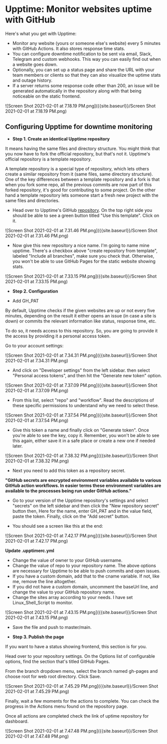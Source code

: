 # **Upptime: Monitor websites uptime with GitHub**

Here's what you get with Upptime:

- Monitor any website (yours or someone else's website) every 5 minutes with GitHub Actions. It also stores response time stats.
- You can configure downtime notification to be sent via email, Slack, Telegram and custom webhooks. This way you can easily find out when a website goes down.
- Optionally, you can set up a status page and share the URL with your team members or clients so that they can also visualize the uptime stats and outage history.
- If a server returns some response code other than 200, an issue will be generated automatically in the repository along with that being noticeable on the static frontend.

![Screen Shot 2021-02-01 at 7.18.19 PM.png]({{site.baseurl}}/Screen Shot 2021-02-01 at 7.18.19 PM.png)

## **Configuring Upptime for downtime monitoring**

- **Step 1. Create an identical Upptime repository**

It means having the same files and directory structure. You might think that you now have to fork the official repository, but that's not it. Upptime's official repository is a template repository.

A template repository is a special type of repository, which lets others create a similar 	repository from it (same files, same directory structure). One of the key differences between a template repository and a fork is that when you fork some repo, all the previous commits are now part of this forked repository, it's good for contributing to some project. On the other hand a template repository lets someone start a fresh new project with the same files and directories.

- Head over to Upptime's GitHub [repository](https://github.com/upptime/upptime). On the top right side you should be able to see a green button titled "Use this template". Click on it.

![Screen Shot 2021-02-01 at 7.31.46 PM.png]({{site.baseurl}}/Screen Shot 2021-02-01 at 7.31.46 PM.png)


- Now give this new repository a nice name. I'm going to name mine upptime. There's a checkbox above "create repository from template", labeled "Include all branches", make sure you check that. Otherwise, you won't be able to use GitHub Pages for the static website showing stats.

![Screen Shot 2021-02-01 at 7.33.15 PM.png]({{site.baseurl}}/Screen Shot 2021-02-01 at 7.33.15 PM.png)


- **Step 2. Configuration**

- Add GH_PAT

By default, Upptime checks if the given websites are up or not every five minutes, depending on the result it either opens an issue (in case a site is down) or commits the relevant information like status, response time, etc.

To do so, it needs access to this repository. So, you are going to provide it the access by providing it a personal access token.

Go to your account settings:

![Screen Shot 2021-02-01 at 7.34.31 PM.png]({{site.baseurl}}/Screen Shot 2021-02-01 at 7.34.31 PM.png)


- And click on "Developer settings" from the left sidebar. then select "Personal access tokens", and then hit the "Generate new token" option.

![Screen Shot 2021-02-01 at 7.37.09 PM.png]({{site.baseurl}}/Screen Shot 2021-02-01 at 7.37.09 PM.png)


- From this list, select "repo" and "workflow". Read the descriptions of these specific permissions to understand why we need to select these.


![Screen Shot 2021-02-01 at 7.37.54 PM.png]({{site.baseurl}}/Screen Shot 2021-02-01 at 7.37.54 PM.png)


- Give this token a name and finally click on "Generate token". Once you're able to see the key, copy it. Remember, you won't be able to see this again, either save it in a safe place or create a new one if needed later.

![Screen Shot 2021-02-01 at 7.38.32 PM.png]({{site.baseurl}}/Screen Shot 2021-02-01 at 7.38.32 PM.png)


- Next you need to add this token as a repository secret.

**"GitHub secrets are encrypted environment variables available to various GitHub action workflows. In easier terms these environment variables are available to the processes being run under GitHub actions."**

- Go to your version of the Upptime repository's settings and select "secrets" on the left sidebar and then click the "New repository secret" button then, Here for the name, enter GH_PAT and in the value field, paste the token. Finally, click on the "Add secret" button.

- You should see a screen like this at the end:

![Screen Shot 2021-02-01 at 7.42.17 PM.png]({{site.baseurl}}/Screen Shot 2021-02-01 at 7.42.17 PM.png)


**Update .upptimerc.yml**

- Change the value of owner to your GitHub username.
- Change the value of repo to your repository name. The above options are necessary for Upptime to be able to push commits and open issues.
- If you have a custom domain, add that to the cname variable. If not, like me, remove the line altogether.
- If you did not have a custom domain, uncomment the baseUrl line, and change the value to your GitHub repository name.
- Change the sites array according to your needs. I have set Linux_Shell_Script to monitor.

![Screen Shot 2021-02-01 at 7.43.15 PM.png]({{site.baseurl}}/Screen Shot 2021-02-01 at 7.43.15 PM.png)

- Save the file and push to master/main.

- **Step 3. Publish the page**

If you want to have a status showing frontend, this section is for you.

Head over to your repository settings. On the Options list of configurable options, find the section that's titled GitHub Pages.

From the branch dropdown menu, select the branch named gh-pages and choose root for web root directory. Click Save.

![Screen Shot 2021-02-01 at 7.45.29 PM.png]({{site.baseurl}}/Screen Shot 2021-02-01 at 7.45.29 PM.png)


Finally, wait a few moments for the actions to complete. You can check the progress in the Actions menu found on the repository page.

Once all actions are completed check the link of uptime repository for dashboard.

![Screen Shot 2021-02-01 at 7.47.48 PM.png]({{site.baseurl}}/Screen Shot 2021-02-01 at 7.47.48 PM.png)


















